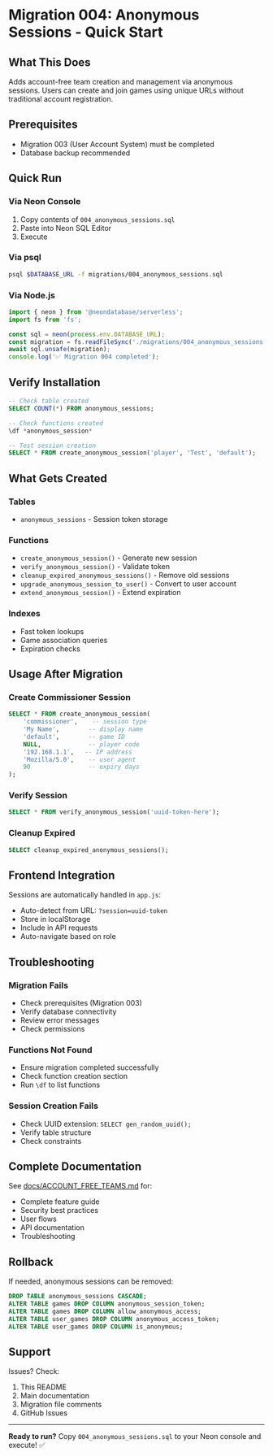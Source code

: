 # Migration 004: Anonymous Sessions - Quick Start

## What This Does

Adds account-free team creation and management via anonymous sessions. Users can create and join games using unique URLs without traditional account registration.

## Prerequisites

- Migration 003 (User Account System) must be completed
- Database backup recommended

## Quick Run

### Via Neon Console
1. Copy contents of `004_anonymous_sessions.sql`
2. Paste into Neon SQL Editor
3. Execute

### Via psql
```bash
psql $DATABASE_URL -f migrations/004_anonymous_sessions.sql
```

### Via Node.js
```javascript
import { neon } from '@neondatabase/serverless';
import fs from 'fs';

const sql = neon(process.env.DATABASE_URL);
const migration = fs.readFileSync('./migrations/004_anonymous_sessions.sql', 'utf8');
await sql.unsafe(migration);
console.log('✅ Migration 004 completed');
```

## Verify Installation

```sql
-- Check table created
SELECT COUNT(*) FROM anonymous_sessions;

-- Check functions created
\df *anonymous_session*

-- Test session creation
SELECT * FROM create_anonymous_session('player', 'Test', 'default');
```

## What Gets Created

### Tables
- `anonymous_sessions` - Session token storage

### Functions
- `create_anonymous_session()` - Generate new session
- `verify_anonymous_session()` - Validate token
- `cleanup_expired_anonymous_sessions()` - Remove old sessions
- `upgrade_anonymous_session_to_user()` - Convert to user account
- `extend_anonymous_session()` - Extend expiration

### Indexes
- Fast token lookups
- Game association queries
- Expiration checks

## Usage After Migration

### Create Commissioner Session
```sql
SELECT * FROM create_anonymous_session(
    'commissioner',    -- session type
    'My Name',        -- display name
    'default',        -- game ID
    NULL,             -- player code
    '192.168.1.1',   -- IP address
    'Mozilla/5.0',    -- user agent
    90                -- expiry days
);
```

### Verify Session
```sql
SELECT * FROM verify_anonymous_session('uuid-token-here');
```

### Cleanup Expired
```sql
SELECT cleanup_expired_anonymous_sessions();
```

## Frontend Integration

Sessions are automatically handled in `app.js`:
- Auto-detect from URL: `?session=uuid-token`
- Store in localStorage
- Include in API requests
- Auto-navigate based on role

## Troubleshooting

### Migration Fails
- Check prerequisites (Migration 003)
- Verify database connectivity
- Review error messages
- Check permissions

### Functions Not Found
- Ensure migration completed successfully
- Check function creation section
- Run `\df` to list functions

### Session Creation Fails
- Check UUID extension: `SELECT gen_random_uuid();`
- Verify table structure
- Check constraints

## Complete Documentation

See [docs/ACCOUNT_FREE_TEAMS.md](../docs/ACCOUNT_FREE_TEAMS.md) for:
- Complete feature guide
- Security best practices
- User flows
- API documentation
- Troubleshooting

## Rollback

If needed, anonymous sessions can be removed:
```sql
DROP TABLE anonymous_sessions CASCADE;
ALTER TABLE games DROP COLUMN anonymous_session_token;
ALTER TABLE games DROP COLUMN allow_anonymous_access;
ALTER TABLE user_games DROP COLUMN anonymous_access_token;
ALTER TABLE user_games DROP COLUMN is_anonymous;
```

## Support

Issues? Check:
1. This README
2. Main documentation
3. Migration file comments
4. GitHub Issues

---

**Ready to run?** Copy `004_anonymous_sessions.sql` to your Neon console and execute! ✅
